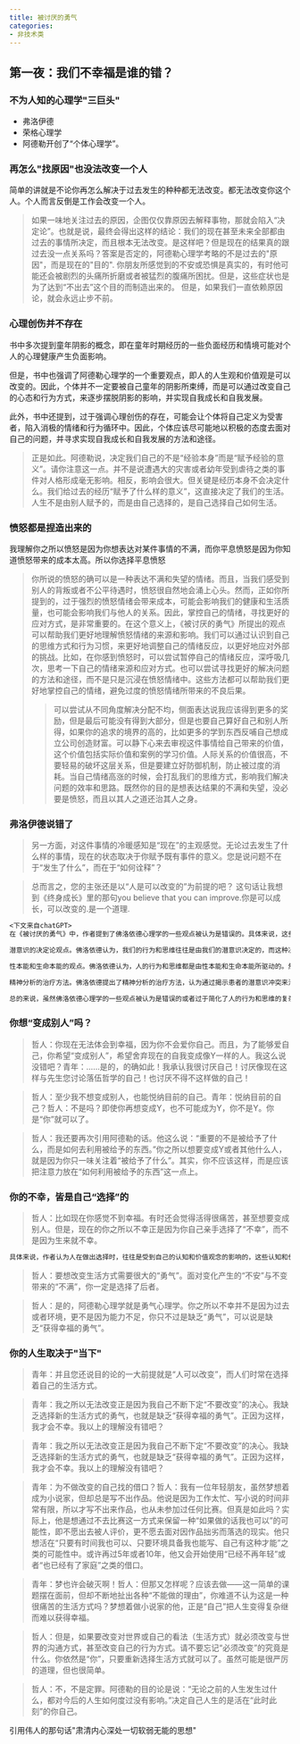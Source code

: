 ```yaml
---
title: 被讨厌的勇气
categories:
- 非技术类
---
```


<!--toc-->
<!--more-->

## 第一夜：我们不幸福是谁的错？

### 不为人知的心理学"三巨头"
- 弗洛伊德
- 荣格心理学
- 阿德勒开创了“个体心理学”。

### 再怎么"找原因"也没法改变一个人
简单的讲就是不论你再怎么解决于过去发生的种种都无法改变。都无法改变你这个人。个人而言反倒是工作会改变一个人。

> 如果一味地关注过去的原因，企图仅仅靠原因去解释事物，那就会陷入“决定论”。也就是说，最终会得出这样的结论：我们的现在甚至未来全部都由过去的事情所决定，而且根本无法改变。是这样吧？但是现在的结果真的跟过去没一点关系吗？答案是否定的，阿德勒心理学考略的不是过去的"原因"，而是现在的"目的".
> 你朋友所感觉到的不安或恐惧是真实的，有时他可能还会被剧烈的头痛所折磨或者被猛烈的腹痛所困扰。但是，这些症状也是为了达到“不出去”这个目的而制造出来的。
> 但是，如果我们一直依赖原因论，就会永远止步不前。


### 心理创伤并不存在

书中多次提到童年阴影的概念，即在童年时期经历的一些负面经历和情境可能对个人的心理健康产生负面影响。

但是，书中也强调了阿德勒心理学的一个重要观点，即人的人生观和价值观是可以改变的。因此，个体并不一定要被自己童年的阴影所束缚，而是可以通过改变自己的心态和行为方式，来逐步摆脱阴影的影响，并实现自我成长和自我发展。

此外，书中还提到，过于强调心理创伤的存在，可能会让个体将自己定义为受害者，陷入消极的情绪和行为循环中。因此，个体应该尽可能地以积极的态度去面对自己的问题，并寻求实现自我成长和自我发展的方法和途径。

> 正是如此。阿德勒说，决定我们自己的不是“经验本身”而是“赋予经验的意义”。请你注意这一点。并不是说遭遇大的灾害或者幼年受到虐待之类的事件对人格形成毫无影响。相反，影响会很大。但关键是经历本身不会决定什么。我们给过去的经历“赋予了什么样的意义”，这直接决定了我们的生活。人生不是由别人赋予的，而是由自己选择的，是自己选择自己如何生活。

### 愤怒都是捏造出来的

我理解你之所以愤怒是因为你想表达对某件事情的不满，而你平息愤怒是因为你知道愤怒带来的成本太高。所以你选择平息愤怒

> 你所说的愤怒的确可以是一种表达不满和失望的情绪。而且，当我们感受到别人的背叛或者不公平待遇时，愤怒很自然地会涌上心头。然而，正如你所提到的，过于强烈的愤怒情绪会带来成本，可能会影响我们的健康和生活质量，也可能会影响我们与他人的关系。因此，掌控自己的情绪，寻找更好的应对方式，是非常重要的。在这个意义上，《被讨厌的勇气》所提出的观点可以帮助我们更好地理解愤怒情绪的来源和影响。我们可以通过认识到自己的思维方式和行为习惯，来更好地调整自己的情绪反应，以更好地应对外部的挑战。比如，在你感到愤怒时，可以尝试暂停自己的情绪反应，深呼吸几次，思考一下自己的情绪来源和应对方式。也可以尝试寻找更好的解决问题的方法和途径，而不是只是沉浸在愤怒情绪中。这些方法都可以帮助我们更好地掌控自己的情绪，避免过度的愤怒情绪所带来的不良后果。
>> 可以尝试从不同角度解决分配不均，侧面表达说我应该得到更多的奖励，但是最后可能没有得到大部分，但是也要自己算好自己和别人所得，如果你的追求的境界的高的，比如更多的学到东西反哺自己想成立公司创造财富。可以静下心来去审视这件事情给自己带来的价值，这个价值包括实际价值和案例的学习价值。人际关系的价值很高，不要轻易的破坏这层关系，但是要建立好防御机制，防止被过度的消耗。当自己情绪高涨的时候，会打乱我们的思维方式，影响我们解决问题的效率和思路。既然你的目的是想表达结果的不满和失望，没必要是愤怒，而且以其人之道还治其人之身。

### 弗洛伊德说错了
> 另一方面，对这件事情的冷暖感知是“现在”的主观感觉。无论过去发生了什么样的事情，现在的状态取决于你赋予既有事件的意义。您是说问题不在于“发生了什么”，而在于“如何诠释”？

> 总而言之，您的主张还是以“人是可以改变的”为前提的吧？
这句话让我想到《终身成长》里的那句you believe that you can improve.你是可以成长，可以改变的.是一个道理.

```txt
<下文来自chatGPT>
在《被讨厌的勇气》中，作者提到了佛洛依德心理学的一些观点被认为是错误的。具体来说，这些观点包括：

潜意识的决定论观点。佛洛依德认为，我们的行为和思维往往是由我们的潜意识决定的，而这种决定是无意识的。然而，这种观点被认为过于简化了人的行为和思维的复杂性，忽略了许多其他因素的影响，如社会和文化因素等。

性本能和生命本能的观点。佛洛依德认为，人的行为和思维都是由性本能和生命本能所驱动的。然而，这种观点被认为是过于简单化了人的行为和思维的复杂性，忽略了其他的因素，如人的理性思考和文化因素等。

精神分析的治疗方法。佛洛依德提出了精神分析的治疗方法，认为通过揭示患者的潜意识冲突来治疗精神疾病。然而，这种治疗方法被认为过于依赖于治疗师的解释和分析，忽略了患者自身的主观体验和自我探索的重要性。

总的来说，虽然佛洛依德心理学的一些观点被认为是错误的或者过于简化了人的行为和思维的复杂性，但是佛洛依德的贡献也是不可否认的。他提出了许多重要的概念和方法，对现代心理学的发展产生了深远的影响。

```

### 你想“变成别人”吗？

> 哲人：你现在无法体会到幸福，因为你不会爱你自己。而且，为了能够爱自己，你希望“变成别人”，希望舍弃现在的自我变成像Y一样的人。我这么说没错吧？青年：……是的，的确如此！我承认我很讨厌自己！讨厌像现在这样与先生您讨论落伍哲学的自己！也讨厌不得不这样做的自己！

> 哲人：至少我不想变成别人，也能悦纳目前的自己。青年：悦纳目前的自己？哲人：不是吗？即使你再想变成Y，也不可能成为Y，你不是Y。你是“你”就可以了。

> 哲人：我还要再次引用阿德勒的话。他这么说：“重要的不是被给予了什么，而是如何去利用被给予的东西。”你之所以想要变成Y或者其他什么人，就是因为你只一味关注着“被给予了什么”。其实，你不应该这样，而是应该把注意力放在“如何利用被给予的东西”这一点上。


### 你的不幸，皆是自己“选择”的
>哲人：比如现在你感觉不到幸福。有时还会觉得活得很痛苦，甚至想要变成别人。但是，现在的你之所以不幸正是因为你自己亲手选择了“不幸”，而不是因为生来就不幸。
```txt
具体来说，作者认为人在做出选择时，往往是受到自己的认知和价值观念的影响的，这些认知和价值观念可能是从家庭、社会和文化中获得的。因此，人在做出选择时，应该意识到自己的价值观念和偏见，并且努力从中脱颖而出，找到真正符合自己内心的选择。
```
> 哲人：要想改变生活方式需要很大的“勇气”。面对变化产生的“不安”与不变带来的“不满”，你一定是选择了后者。

> 哲人：是的，阿德勒心理学就是勇气心理学。你之所以不幸并不是因为过去或者环境，更不是因为能力不足，你只不过是缺乏“勇气”，可以说是缺乏“获得幸福的勇气”。

### 你的人生取决于"当下"

> 青年：并且您还说目的论的一大前提就是“人可以改变”，而人们时常在选择着自己的生活方式。

> 青年：我之所以无法改变正是因为我自己不断下定“不要改变”的决心。我缺乏选择新的生活方式的勇气，也就是缺乏“获得幸福的勇气”。正因为这样，我才会不幸。我以上的理解没有错吧？

> 青年：我之所以无法改变正是因为我自己不断下定“不要改变”的决心。我缺乏选择新的生活方式的勇气，也就是缺乏“获得幸福的勇气”。正因为这样，我才会不幸。我以上的理解没有错吧？

> 青年：为不做改变的自己找的借口？哲人：我有一位年轻朋友，虽然梦想着成为小说家，但却总是写不出作品。他说是因为工作太忙、写小说的时间非常有限，所以才写不出来作品，也从未参加过任何比赛。但真是如此吗？实际上，他是想通过不去比赛这一方式来保留一种“如果做的话我也可以”的可能性，即不愿出去被人评价，更不愿去面对因作品拙劣而落选的现实。他只想活在“只要有时间我也可以、只要环境具备我也能写、自己有这种才能”之类的可能性中。或许再过5年或者10年，他又会开始使用“已经不再年轻”或者“也已经有了家庭”之类的借口。

> 青年：梦也许会破灭啊！哲人：但那又怎样呢？应该去做——这一简单的课题摆在面前，但却不断地扯出各种“不能做的理由”，你难道不认为这是一种很痛苦的生活方式吗？梦想着做小说家的他，正是“自己”把人生变得复杂继而难以获得幸福。

> 哲人：但是，如果要改变对世界或自己的看法（生活方式）就必须改变与世界的沟通方式，甚至改变自己的行为方式。请不要忘记“必须改变”的究竟是什么。你依然是“你”，只要重新选择生活方式就可以了。虽然可能是很严厉的道理，但也很简单。

> 哲人：不，不是定罪。阿德勒的目的论是说：“无论之前的人生发生过什么，都对今后的人生如何度过没有影响。”决定自己人生的是活在“此时此刻”的你自己。

引用伟人的那句话"肃清内心深处一切软弱无能的思想"